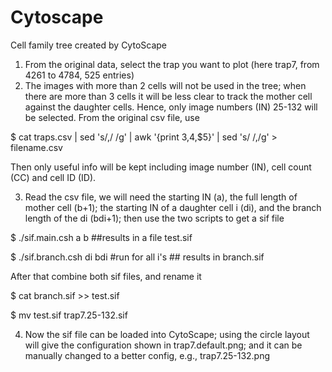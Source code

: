 # Cytoscape
 Cell family tree created by CytoScape

1. From the original data, select the trap you want to plot (here trap7, from 4261 to 4784, 525 entries)
2. The images with more than 2 cells will not be used in the tree; when there are more than 3 cells it will be less clear to track the mother cell against the daughter cells. Hence, only image numbers (IN) 25-132 will be selected. From the original csv file, use

$ cat traps.csv | sed 's/,/ /g' | awk '{print $3,$4,$5}' | sed 's/ /,/g' > filename.csv

Then only useful info will be kept including image number (IN), cell count (CC) and cell ID (ID).

3. Read the csv file, we will need the starting IN (a), the full length of mother cell (b+1); the starting IN of a daughter cell i (di), and the branch length of the di (bdi+1); then use the two scripts to get a sif file

$ ./sif.main.csh a b ##results in a file test.sif

$ ./sif.branch.csh di bdi #run for all i's  ## results in branch.sif

After that combine both sif files, and rename it

$ cat branch.sif >> test.sif

$ mv test.sif trap7.25-132.sif

4. Now the sif file can be loaded into CytoScape; using the circle layout will give the configuration shown in trap7.default.png; and it can be manually changed to a better config, e.g., trap7.25-132.png
